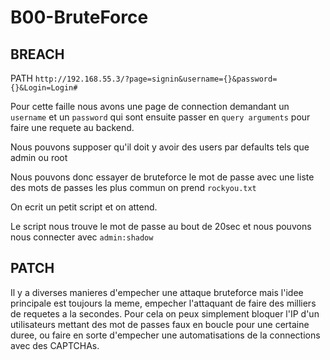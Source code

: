 # B00-BruteForce

## BREACH
PATH `http://192.168.55.3/?page=signin&username={}&password={}&Login=Login#`

Pour cette faille nous avons une page de connection demandant un `username` et un `password` qui sont ensuite passer en `query arguments` pour faire une requete au backend.

Nous pouvons supposer qu'il doit y avoir des users par defaults tels que admin ou root

Nous pouvons donc essayer de bruteforce le mot de passe avec une liste des mots de passes les plus commun on prend `rockyou.txt`

On ecrit un petit script et on attend.

Le script nous trouve le mot de passe au bout de 20sec et nous pouvons nous connecter avec `admin:shadow`

## PATCH

Il y a diverses manieres d'empecher une attaque bruteforce mais l'idee principale est toujours la meme, empecher
l'attaquant de faire des milliers de requetes a la secondes. Pour cela on peux simplement bloquer l'IP d'un utilisateurs mettant des mot de passes faux en boucle pour une certaine duree, ou faire en sorte d'empecher une automatisations de la connections avec des CAPTCHAs. 